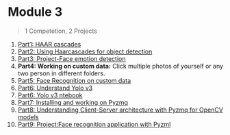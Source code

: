 # Module 3

> 1 Competetion, 2 Projects 

1. [Part1: HAAR cascades](https://github.com/Learn-Write-Repeat/Open-contributions/blob/master/Om_OpenCv_HaarCascasdeClassifier.md)
2. [Part2: Using Haarcascades for object detection](https://github.com/Learn-Write-Repeat/Open-contributions/blob/master/Rakshith_OpenCV_ObjectDetection.ipynb)
3. [Part3: Project-Face emotion detection](https://github.com/Learn-Write-Repeat/cv/tree/main/Face%20Expression%20Recognition/Kshitij)
4. **Part4: Working on custom data:** Click multiple photos of yourself or any two person in different folders.
5. [Part5: Face Recognition on custom data](https://datascienceplus.com/face-recognition-with-opencv/)
6. [Part6: Understand Yolo v3](https://github.com/Learn-Write-Repeat/Open-contributions/blob/master/Aditya_Mahimkar_OpenCV/Aditya_OpenCV_Yolov3.md)
7. [Part6: Yolo v3 ntebook](https://github.com/Learn-Write-Repeat/Open-contributions/blob/master/Aditya_Mahimkar_OpenCV/Aditya_OpenCV_Yolov3.ipynb)
8. [Part7: Installing and working on Pyzmq](https://github.com/Learn-Write-Repeat/Open-contributions/blob/master/Akshay_Python_PyZMQ.md)
9. [Part8: Understanding Client-Server architecture with Pyzmq for OpenCV models](https://github.com/Learn-Write-Repeat/Open-contributions/blob/master/Anshuman_OpenCV/FaceDetection_PyZMQ/Face_Eye_Lip_Detection_with_pyZMQ.md)
10. [Part9: Project:Face recognition application with Pyzml](Part9-P6.md)
